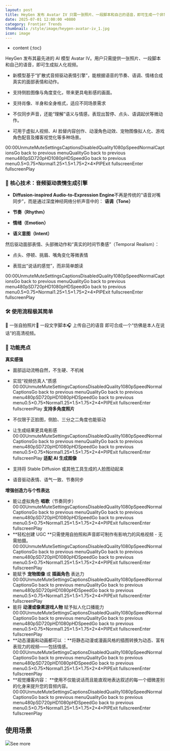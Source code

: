 ```yaml
---
layout: post
title: HeyGen 发布 Avatar IV 只需一张照片、一段脚本和自己的语音，即可生成一个非常逼真的自己数字人
date: 2025-07-01 12:00:00 +0800
category: Frontier Trends
thumbnail: /style/image/heygen-avatar-iv_1.jpg
icon: image
---
```

* content
{:toc}

HeyGen 发布其最先进的 AI 模型 Avatar IV。用户只需提供一张照片、一段脚本和自己的语音，即可生成拟人化视频。

- 新模型基于“扩散式音频驱动表情引擎”，能根据语音的节奏、语调、情绪合成真实的面部表情和动作。

- 支持侧脸图像与角度变化，带来更具电影感的画面。

- 支持肖像、半身和全身格式，适应不同场景需求

- 不仅同步声音，还能“理解”语义与情感，表现出暂停、点头、语调起伏等微动作。

- 可用于虚拟人视频、AI 脸替内容创作、动漫角色动效、宠物图像拟人化、游戏角色配音及播客视觉化等多种场景。

00:00UnmuteMuteSettingsCaptionsDisabledQuality1080pSpeedNormalCaptionsGo back to previous menuQualityGo back to previous menu480pSD720pHD1080pHDSpeedGo back to previous menu0.5×0.75×Normal1.25×1.5×1.75×2×4×PIPExit fullscreenEnter fullscreenPlay
### 🧠 **核心技术：音频驱动表情生成引擎**

- **Diffusion-inspired Audio-to-Expression Engine**不再是传统的“语音对嘴同步”，而是通过深度神经网络分析声音中的：
**语调（Tone）**

- **节奏（Rhythm）**

- **情绪（Emotion）**

- **语义意图（Intent）**

然后驱动面部表情、头部微动作和“真实的时间节奏感”（Temporal Realism）：

- 点头、停顿、挑眉、嘴角变化等微表情

- 表现出“说话的感觉”，而非简单朗读

00:00UnmuteMuteSettingsCaptionsDisabledQuality1080pSpeedNormalCaptionsGo back to previous menuQualityGo back to previous menu480pSD720pHD1080pHDSpeedGo back to previous menu0.5×0.75×Normal1.25×1.5×1.75×2×4×PIPExit fullscreenEnter fullscreenPlay
### 🛠️ **使用流程极其简单**
📸 一张自拍照片📝 一段文字脚本🎧 上传自己的语音
即可合成一个“仿佛是本人在说话”的高清视频。

### 🌟 **功能亮点**
**真实感强**

- 面部运动流畅自然，不生硬、不机械

- 实现“视频仿真人”质感
00:00UnmuteMuteSettingsCaptionsDisabledQuality1080pSpeedNormalCaptionsGo back to previous menuQualityGo back to previous menu480pSD720pHD1080pHDSpeedGo back to previous menu0.5×0.75×Normal1.25×1.5×1.75×2×4×PIPExit fullscreenEnter fullscreenPlay
**支持多角度照片**

- 不仅限于正脸图，侧脸、三分之二角度也能驱动

- 让生成结果更具电影感
00:00UnmuteMuteSettingsCaptionsDisabledQuality1080pSpeedNormalCaptionsGo back to previous menuQualityGo back to previous menu480pSD720pHD1080pHDSpeedGo back to previous menu0.5×0.75×Normal1.25×1.5×1.75×2×4×PIPExit fullscreenEnter fullscreenPlay
**适配 AI 生成图像**

- 支持将 Stable Diffusion 或其他工具生成的人脸图动起来

- 语音驱动表情、语气一致、节奏同步

**增强创造力与个性表达**

- 能让虚拟角色 **唱歌**（节奏同步）
00:00UnmuteMuteSettingsCaptionsDisabledQuality1080pSpeedNormalCaptionsGo back to previous menuQualityGo back to previous menu480pSD720pHD1080pHDSpeedGo back to previous menu0.5×0.75×Normal1.25×1.5×1.75×2×4×PIPExit fullscreenEnter fullscreenPlay
- **轻松创建 UGC  **只需使用自拍照和声音即可制作有影响力的风格视频 - 无需拍摄。
00:00UnmuteMuteSettingsCaptionsDisabledQuality1080pSpeedNormalCaptionsGo back to previous menuQualityGo back to previous menu480pSD720pHD1080pHDSpeedGo back to previous menu0.5×0.75×Normal1.25×1.5×1.75×2×4×PIPExit fullscreenEnter fullscreenPlay
- 能赋予 **宠物图像** 或 **插画角色** 表达力
00:00UnmuteMuteSettingsCaptionsDisabledQuality1080pSpeedNormalCaptionsGo back to previous menuQualityGo back to previous menu480pSD720pHD1080pHDSpeedGo back to previous menu0.5×0.75×Normal1.25×1.5×1.75×2×4×PIPExit fullscreenEnter fullscreenPlay
- 能将 **动漫或像素游戏人物** 赋予拟人化口播能力
00:00UnmuteMuteSettingsCaptionsDisabledQuality1080pSpeedNormalCaptionsGo back to previous menuQualityGo back to previous menu480pSD720pHD1080pHDSpeedGo back to previous menu0.5×0.75×Normal1.25×1.5×1.75×2×4×PIPExit fullscreenEnter fullscreenPlay
- **动态漫画和动画都可以 ：**将静态动漫或漫画风格的插图转换为动态、富有表现力的视频——包括情感。
00:00UnmuteMuteSettingsCaptionsDisabledQuality1080pSpeedNormalCaptionsGo back to previous menuQualityGo back to previous menu480pSD720pHD1080pHDSpeedGo back to previous menu0.5×0.75×Normal1.25×1.5×1.75×2×4×PIPExit fullscreenEnter fullscreenPlay
- **视觉播客内容： **使用不仅能说话而且能直观地表达叙述的每一个细微差别的化身来提升您的音频内容。
00:00UnmuteMuteSettingsCaptionsDisabledQuality1080pSpeedNormalCaptionsGo back to previous menuQualityGo back to previous menu480pSD720pHD1080pHDSpeedGo back to previous menu0.5×0.75×Normal1.25×1.5×1.75×2×4×PIPExit fullscreenEnter fullscreenPlay

## 使用场景
![](https://assets-v2.circle.so/4j3lpiwdsggb537upxo2vbvtsc3f)See more